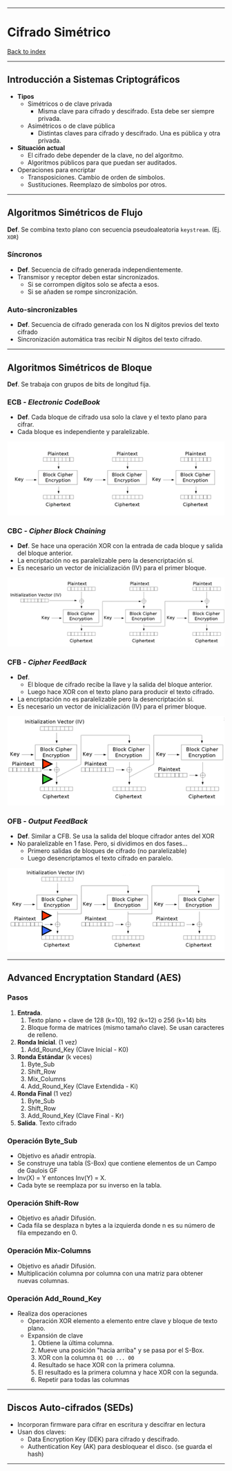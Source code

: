 
---
# Cifrado Simétrico

[Back to index](../README.md)

---

## Introducción a Sistemas Criptográficos
- **Tipos**
	- Simétricos o de clave privada
		- Misma clave para cifrado y descifrado. Esta debe ser siempre privada.
	- Asimétricos o de clave pública
		- Distintas claves para cifrado y descifrado. Una es pública y otra privada.
- **Situación actual**
	- El cifrado debe depender de la clave, no del algoritmo.
	- Algoritmos públicos para que puedan ser auditados.
- Operaciones para encriptar
	- Transposiciones. Cambio de orden de símbolos.
	- Sustituciones. Reemplazo de símbolos por otros.
---
## Algoritmos Simétricos de Flujo
**Def**. Se combina texto plano con secuencia pseudoaleatoria `keystream`.  (Ej. `XOR`)
### Síncronos
 - **Def**. Secuencia de cifrado generada independientemente.
- Transmisor y receptor deben estar sincronizados.
	- Si se corrompen dígitos solo se afecta a esos.
	- Si se añaden se rompe sincronización.
### Auto-sincronizables
- **Def**. Secuencia de cifrado generada con los N dígitos previos del texto cifrado
- Sincronización automática tras recibir N dígitos del texto cifrado.
---
## Algoritmos Simétricos de Bloque
**Def**. Se trabaja con grupos de bits de longitud fija.
### ECB - *Electronic CodeBook*
- **Def**. Cada bloque de cifrado usa solo la clave y el texto plano para cifrar.
- Cada bloque es independiente y paralelizable.


![](../assets/Pasted%20image%2020251021100756.png)
### CBC - *Cipher Block Chaining*
- **Def**. Se hace una operación XOR con la entrada de cada bloque y salida del bloque anterior.
- La encriptación no es paralelizable pero la desencriptación sí.
- Es necesario un vector de inicialización (IV) para el primer bloque.


![](../assets/Pasted%20image%2020251021101106.png)
### CFB - *Cipher FeedBack*
- **Def**.
	- El bloque de cifrado recibe la llave y la salida del bloque anterior.
	- Luego hace XOR con el texto plano para producir el texto cifrado.
- La encriptación no es paralelizable pero la desencriptación sí.
- Es necesario un vector de inicialización (IV) para el primer bloque.


![](../assets/Pasted%20image%2020251021101951.png)
### OFB - *Output FeedBack*
- **Def**. Similar a CFB. Se usa la salida del bloque cifrador antes del XOR
- No paralelizable en 1 fase. Pero, si dividimos en dos fases...
	- Primero salidas de bloques de cifrado (no paralelizable)
	- Luego desencriptamos el texto cifrado en paralelo.


![](../assets/Pasted%20image%2020251021102559.png)

---
## Advanced Encryptation Standard (AES)
### Pasos
1. **Entrada**.
	1. Texto plano + clave de 128 (k=10), 192 (k=12) o 256 (k=14) bits
	2. Bloque forma de matrices (mismo tamaño clave). Se usan caracteres de relleno.
2. **Ronda Inicial**. (1 vez)
	1. Add_Round_Key (Clave Inicial - K0)
3. **Ronda Estándar** (k veces)
	1. Byte_Sub
	2. Shift_Row
	3. Mix_Columns
	4. Add_Round_Key (Clave Extendida - Ki)
4. **Ronda Final** (1 vez)
	1. Byte_Sub
	2. Shift_Row
	3. Add_Round_Key (Clave Final - Kr)
5. **Salida**. Texto cifrado
### Operación Byte_Sub
- Objetivo es añadir entropía.
- Se construye una tabla (S-Box) que contiene elementos de un Campo de Gaulois GF
- Inv(X) = Y entonces Inv(Y) = X.
- Cada byte se reemplaza por su inverso en la tabla.
### Operación Shift-Row
- Objetivo es añadir Difusión.
- Cada fila se desplaza n bytes a la izquierda donde n es su número de fila empezando en 0.
### Operación Mix-Columns
- Objetivo es añadir Difusión.
- Multiplicación columna por columna con una matriz para obtener nuevas columnas.
### Operación Add_Round_Key
- Realiza dos operaciones
	- Operación XOR elemento a elemento entre clave y bloque de texto plano.
	- Expansión de clave
		1. Obtiene la última columna.
		2. Mueve una posición "hacia arriba" y se pasa por el S-Box.
		3. XOR con la columna `01 00 ... 00`
		4. Resultado se hace XOR con la primera columna.
		5. El resultado es la primera columna y hace XOR con la segunda.
		6. Repetir para todas las columnas
---
## Discos Auto-cifrados (SEDs)
- Incorporan firmware para cifrar en escritura y descifrar en lectura
- Usan dos claves:
	- Data Encryption Key (DEK) para cifrado y descifrado.
	- Authentication Key (AK) para desbloquear el disco. (se guarda el hash)
---